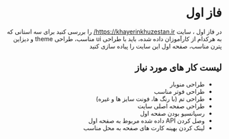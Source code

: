 <div dir="rtl">

# فاز اول

در فاز اول ، سایت https://khayerinkhuzestan.ir/ را بررسی کنید
برای سه استانی که به هرکدام از کارآموزان داده شده، باید با طراحی ui مناسب، طراحی theme و دیزاین پترن مناسب، صفحه اول این سایت را پیاده سازی کنید

 ## لیست کار های مورد نیاز
 - طراحی منوبار
 - طراحی فوتر مناسب
 - طراحی تم (با رنگ ها، فونت سایز ها و غیره)
 - طراحی صفحه اصلی سایت
 - رسپانسیو بودن صفحه اول
 - وصل کردن API داده شده مربوط به صفحه اول
 - لینک کردن بهینه کارت های صفحه به محل مناسب

</div>